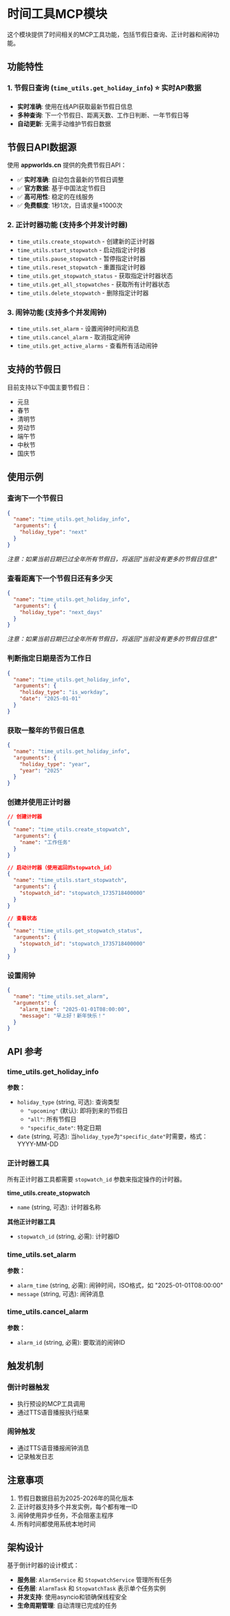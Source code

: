 # 时间工具MCP模块

这个模块提供了时间相关的MCP工具功能，包括节假日查询、正计时器和闹钟功能。

## 功能特性

### 1. 节假日查询 (`time_utils.get_holiday_info`) ⭐ **实时API数据**
- **实时准确**: 使用在线API获取最新节假日信息
- **多种查询**: 下一个节假日、距离天数、工作日判断、一年节假日等
- **自动更新**: 无需手动维护节假日数据

## 节假日API数据源

使用 **appworlds.cn** 提供的免费节假日API：
- ✅ **实时准确**: 自动包含最新的节假日调整
- ✅ **官方数据**: 基于中国法定节假日
- ✅ **高可用性**: 稳定的在线服务
- ✅ **免费额度**: 1秒1次，日请求量≤1000次

### 2. 正计时器功能 (支持多个并发计时器)
- `time_utils.create_stopwatch` - 创建新的正计时器
- `time_utils.start_stopwatch` - 启动指定计时器
- `time_utils.pause_stopwatch` - 暂停指定计时器
- `time_utils.reset_stopwatch` - 重置指定计时器
- `time_utils.get_stopwatch_status` - 获取指定计时器状态
- `time_utils.get_all_stopwatches` - 获取所有计时器状态
- `time_utils.delete_stopwatch` - 删除指定计时器

### 3. 闹钟功能 (支持多个并发闹钟)
- `time_utils.set_alarm` - 设置闹钟时间和消息
- `time_utils.cancel_alarm` - 取消指定闹钟
- `time_utils.get_active_alarms` - 查看所有活动闹钟

## 支持的节假日

目前支持以下中国主要节假日：
- 元旦
- 春节
- 清明节
- 劳动节
- 端午节
- 中秋节
- 国庆节

## 使用示例

### 查询下一个节假日
```json
{
  "name": "time_utils.get_holiday_info",
  "arguments": {
    "holiday_type": "next"
  }
}
```
*注意：如果当前日期已过全年所有节假日，将返回"当前没有更多的节假日信息"*

### 查看距离下一个节假日还有多少天
```json
{
  "name": "time_utils.get_holiday_info",
  "arguments": {
    "holiday_type": "next_days"
  }
}
```
*注意：如果当前日期已过全年所有节假日，将返回"当前没有更多的节假日信息"*

### 判断指定日期是否为工作日
```json
{
  "name": "time_utils.get_holiday_info",
  "arguments": {
    "holiday_type": "is_workday",
    "date": "2025-01-01"
  }
}
```

### 获取一整年的节假日信息
```json
{
  "name": "time_utils.get_holiday_info",
  "arguments": {
    "holiday_type": "year",
    "year": "2025"
  }
}
```

### 创建并使用正计时器
```json
// 创建计时器
{
  "name": "time_utils.create_stopwatch",
  "arguments": {
    "name": "工作任务"
  }
}

// 启动计时器（使用返回的stopwatch_id）
{
  "name": "time_utils.start_stopwatch",
  "arguments": {
    "stopwatch_id": "stopwatch_1735718400000"
  }
}

// 查看状态
{
  "name": "time_utils.get_stopwatch_status",
  "arguments": {
    "stopwatch_id": "stopwatch_1735718400000"
  }
}
```

### 设置闹钟
```json
{
  "name": "time_utils.set_alarm",
  "arguments": {
    "alarm_time": "2025-01-01T08:00:00",
    "message": "早上好！新年快乐！"
  }
}
```

## API 参考

### time_utils.get_holiday_info
**参数：**
- `holiday_type` (string, 可选): 查询类型
  - `"upcoming"` (默认): 即将到来的节假日
  - `"all"`: 所有节假日
  - `"specific_date"`: 特定日期
- `date` (string, 可选): 当`holiday_type`为`"specific_date"`时需要，格式：YYYY-MM-DD

### 正计时器工具
所有正计时器工具都需要 `stopwatch_id` 参数来指定操作的计时器。

**time_utils.create_stopwatch**
- `name` (string, 可选): 计时器名称

**其他正计时器工具**
- `stopwatch_id` (string, 必需): 计时器ID

### time_utils.set_alarm
**参数：**
- `alarm_time` (string, 必需): 闹钟时间，ISO格式，如 "2025-01-01T08:00:00"
- `message` (string, 可选): 闹钟消息

### time_utils.cancel_alarm
**参数：**
- `alarm_id` (string, 必需): 要取消的闹钟ID

## 触发机制

### 倒计时器触发
- 执行预设的MCP工具调用
- 通过TTS语音播报执行结果

### 闹钟触发
- 通过TTS语音播报闹钟消息
- 记录触发日志

## 注意事项

1. 节假日数据目前为2025-2026年的简化版本
2. 正计时器支持多个并发实例，每个都有唯一ID
3. 闹钟使用异步任务，不会阻塞主程序
4. 所有时间都使用系统本地时间

## 架构设计

基于倒计时器的设计模式：
- **服务层**: `AlarmService` 和 `StopwatchService` 管理所有任务
- **任务层**: `AlarmTask` 和 `StopwatchTask` 表示单个任务实例
- **并发支持**: 使用asyncio和锁确保线程安全
- **生命周期管理**: 自动清理已完成的任务